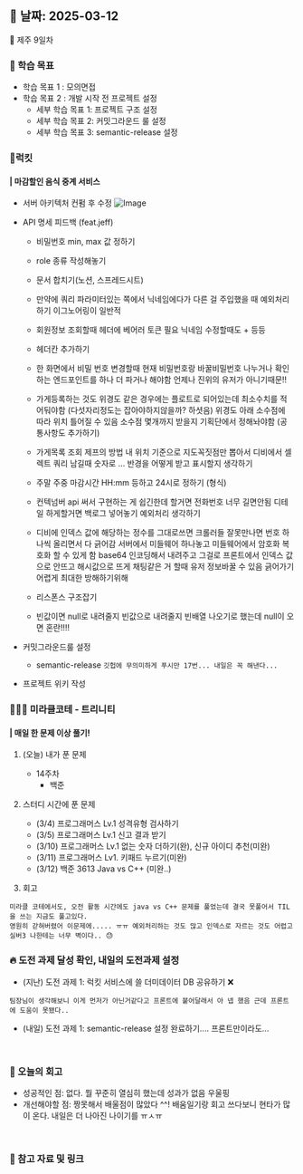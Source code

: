 ## 📅 날짜: 2025-03-12
🍊 제주 9일차


### 💬 학습 목표

- 학습 목표 1 : 모의면접
- 학습 목표 2 : 개발 시작 전 프로젝트 설정
    - 세부 학습 목표 1: 프로젝트 구조 설정
    - 세부 학습 목표 2: 커밋그라운드 룰 설정
    - 세부 학습 목표 3: semantic-release 설정

### 🍗럭킷
#### | 마감할인 음식 중계 서비스

- 서버 아키텍처 컨펌 후 수정
![Image](https://github.com/user-attachments/assets/e7ba2a6a-fe88-4d42-a71f-1f47d381c8eb)


- API 명세 피드백 (feat.jeff)
    - 비밀번호 min, max 값 정하기
    - role 종류 작성해놓기
    - 문서 합치기(노션, 스프레드시트)
    - 만약에 쿼리 파라미터있는 쪽에서 닉네임에다가 다른 걸 주입했을 때 예외처리하기
        이그노어링이 일반적
    - 회원정보 조회할때 헤더에 베어러 토큰 필요
        닉네임 수정할때도 + 등등
    - 헤더칸 추가하기
    - 한 화면에서 비밀 번호 변경할때
        현재 비밀번호랑 바꿀비밀번호 나누거나
        확인하는 엔드포인트를 하나 더 파거나 해야함
        언제나 진위의 유저가 아니기때문!!
    
    - 가게등록하는 것도 위경도 같은 경우에는 플로트로 되어있는데
        최소수치를 적어둬야함 (다섯자리정도는 잡아야하지않을까? 하셧음)
        위경도 아래 소수점에 따라 위치 틀어질 수 있음
        소수점 몇개까지 받을지 기획단에서 정해놔야함
        (공통사항도 추가하기)
    
    - 가게목록 조회
        제프의 방법
        내 위치 기준으로 지도꼭짓점만 뽑아서 디비에서 셀렉트 쿼리 남길때 숫자로 …
        반경을 어떻게 받고 표시할지 생각하기
    
    - 주말 주중 마감시간 HH:mm 등하고 24시로 정하기 (형식)
    - 컨텍넘버
        api 써서 구현하는 게 쉽긴한데 할거면 전화번호 너무 길면안됨
        디테일 하게할거면 백로그 넣어놓기
        예외처리 생각하기
    
    - 디비에 인덱스 값에 해당하는 정수를 그대로쓰면
        크롤러들 잘못만나면 번호 하나씩 올리면서 다 긁어감
        서버에서 미들웨어 하나놓고 미들웨어에서 암호화 복호화 할 수 있게 함
        base64 인코딩해서 내려주고 그걸로 프론트에서 인덱스 값으로 안뜨고 해시값으로 뜨게
        채팅같은 거 할때 유저 정보바꿀 수 있음
        긁어가기 어렵게 최대한 방해하기위해
    
    - 리스폰스 구조잡기
    - 빈값이면 null로 내려줄지 빈값으로 내려줄지
        빈배열 나오기로 했는데 null이 오면 혼란!!!!

- 커밋그라운드룰 설정

    - semantic-release
    `깃헙에 무의미하게 푸시만 17번... 내일은 꼭 해낸다...`

- 프로젝트 위키 작성

### 🧑‍🧒‍🧒 미라클코테 - 트리니티
#### | 매일 한 문제 이상 풀기!

1. (오늘) 내가 푼 문제

    - 14주차
        - 백준 

2. 스터디 시간에 푼 문제

    - (3/4) 프로그래머스 Lv.1 성격유형 검사하기
    - (3/5) 프로그래머스 Lv.1 신고 결과 받기
    - (3/10) 프로그래머스 Lv.1 없는 숫자 더하기(완), 신규 아이디 추천(미완)
    - (3/11) 프로그래머스 Lv1. 키패드 누르기(미완)
    - (3/12) 백준 3613 Java vs C++ (미완..)

3. 회고

```
미라클 코테에서도, 오전 활동 시간에도 java vs C++ 문제를 풀었는데 결국 못풀어서 TIL을 쓰는 지금도 풀고있다.
영원히 갇혀버렸어 이문제에..... ㅠㅠ 예외처리하는 것도 많고 인덱스로 자르는 것도 어렵고 실버3 나한테는 너무 벽이다.. 😓
```

### 🔥 도전 과제 달성 확인, 내일의 도전과제 설정
- (지난) 도전 과제 1: 럭킷 서비스에 쓸 더미데이터 DB 공유하기 ❌

`팀장님이 생각해보니 이게 먼저가 아닌거같다고 프론트에 붙어달래서 아 넵 했음 근데 프론트에 도움이 못됐다..`

- (내일) 도전 과제 1: semantic-release 설정 완료하기.... 프론트만이라도...

<br/>

### 💭 오늘의 회고 
- 성공적인 점: 없다. 뭘 꾸준히 열심히 했는데 성과가 없음 우울핑 <br/>
- 개선해야할 점: 짱못해서 배울점이 많았다 ^^! 배움일기랑 회고 쓰다보니 현타가 많이 온다. 내일은 더 나아진 나이기를 ㅠㅅㅠ <br/>

<br/>

### 📁 참고 자료 및 링크
